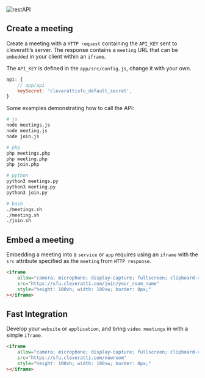![restAPI](restAPI.png)

## Create a meeting

Create a meeting with a `HTTP request` containing the `API_KEY` sent to cleveratti’s server. The response contains a `meeting` URL that can be `embedded` in your client within an `iframe`.

The `API_KEY` is defined in the `app/src/config.js`, change it with your own.

```js
api: {
    // app/api
    keySecret: 'cleverattisfu_default_secret',
}
```

Some examples demonstrating how to call the API:

```bash
# js
node meetings.js
node meeting.js
node join.js

# php
php meetings.php
php meeting.php
php join.php

# python
python3 meetings.py
python3 meeting.py
python3 join.py

# bash
./meetings.sh
./meeting.sh
./join.sh
```

## Embed a meeting

Embedding a meeting into a `service` or `app` requires using an `iframe` with the `src` attribute specified as the `meeting` from `HTTP response`.

```html
<iframe
    allow="camera; microphone; display-capture; fullscreen; clipboard-read; clipboard-write; autoplay"
    src="https://sfu.cleveratti.com/join/your_room_name"
    style="height: 100vh; width: 100vw; border: 0px;"
></iframe>
```

## Fast Integration

Develop your `website` or `application`, and bring `video meetings` in with a simple `iframe`.

```html
<iframe
    allow="camera; microphone; display-capture; fullscreen; clipboard-read; clipboard-write; autoplay"
    src="https://sfu.cleveratti.com/newroom"
    style="height: 100vh; width: 100vw; border: 0px;"
></iframe>
```
